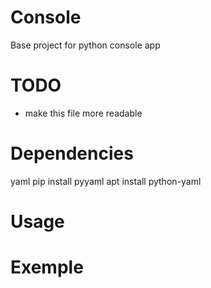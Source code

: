 # Console

Base project for python console app

# TODO
- make this file more readable

# Dependencies
yaml
pip install pyyaml
apt install python-yaml

# Usage

# Exemple